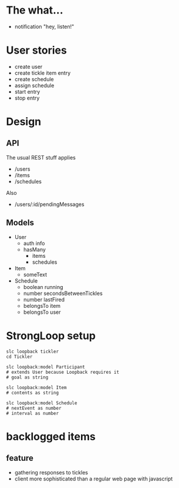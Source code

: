 # The what...

  - notification "hey, listen!"

# User stories

  - create user
  - create tickle item entry
  - create schedule
  - assign schedule
  - start entry
  - stop entry

# Design

## API

The usual REST stuff applies

  - /users
  - /items
  - /schedules

Also

  - /users/:id/pendingMessages

## Models

- User
  - auth info
  - hasMany
    - items
    - schedules
- Item
  - someText
- Schedule
  - boolean running
  - number secondsBetweenTickles
  - number lastFired
  - belongsTo item
  - belongsTo user

# StrongLoop setup

    slc loopback tickler
    cd Tickler

    slc loopback:model Participant
    # extends User because Loopback requires it
    # goal as string

    slc loopback:model Item
    # contents as string

    slc loopback:model Schedule
    # nextEvent as number
    # interval as number

# backlogged items

## feature

- gathering responses to tickles
- client more sophisticated than a regular web page with javascript
